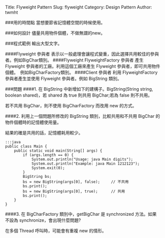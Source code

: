 Title: Flyweight Pattern
Slug: flyweight
Category: Design Pattern
Author: twmht

###用的時間點
當想要節省記憶體空間的時候使用。

###如何設計
儘量共用物件個體，不做無謂的new。

###程式範例
輸出大型文字。

<script src="https://gist.github.com/twmht/aa42efa98d66a87a5271.js"></script>

####Flyweight 參與者
表示以一般處理會讓程式變重，因此選擇共用較佳的參與者。例如BigChar類別。
####Flyweight FlyweightFactory 參與者
產生Flyweight 參與者的工廠。利用這個工廠來產生 Flyweight 參與者，即可共用物件個體。　例如BigCharFactory類別。
####Client 參與者
利用 FlyweightFactory 參與者產生並使用 Flyweight 參與者。例如 BigString 類別。

###問題
####1. 在 BigString 中新增如下的建構子。BigString(String string, boolean shared)，若 shared 為 true 則共用 BigChar;若為 false 則不共用。

若不共用 BigChar，則不使用 BigCharFactory 而改用 new 的方式。

<script src="https://gist.github.com/twmht/6436cb19bd60c33d194e.js"></script>

####2. 利用上一個問題所修改的 BigString 類別，比較共用和不共用 BigChar 的物件個體時的記憶體使用量。

結果的確是共用的話，記憶體耗用較少。

    :::java
    public class Main {
        public static void main(String[] args) {
            if (args.length == 0) {
                System.out.println("Usage: java Main digits");
                System.out.println("Example: java Main 1212123");
                System.exit(0);
            }
            BigString bs;
            bs = new BigString(args[0], false);     // 不共用
            bs.print();
            bs = new BigString(args[0], true);      // 共用
            bs.print();
        }
    }

####3. 在 BigCharFactory 類別中，getBigChar 是 synchronized 方法。如果不設為 synchronize，會出現什麼問題?

在多個 Thread 呼叫時，可能會有重複 new 的情形。
